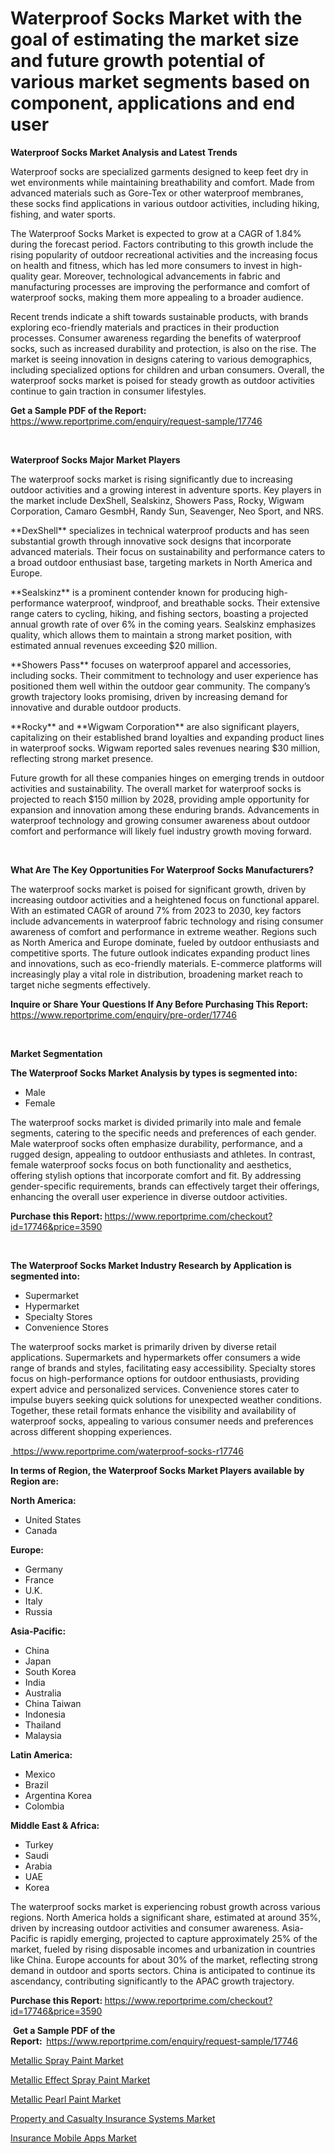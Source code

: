 <p><h1>Waterproof Socks Market with the goal of estimating the market size and future growth potential of various market segments based on component, applications and end user</h1></p><p><strong>Waterproof Socks Market Analysis and Latest Trends</strong></p>
<p><p>Waterproof socks are specialized garments designed to keep feet dry in wet environments while maintaining breathability and comfort. Made from advanced materials such as Gore-Tex or other waterproof membranes, these socks find applications in various outdoor activities, including hiking, fishing, and water sports.</p><p>The Waterproof Socks Market is expected to grow at a CAGR of 1.84% during the forecast period. Factors contributing to this growth include the rising popularity of outdoor recreational activities and the increasing focus on health and fitness, which has led more consumers to invest in high-quality gear. Moreover, technological advancements in fabric and manufacturing processes are improving the performance and comfort of waterproof socks, making them more appealing to a broader audience.</p><p>Recent trends indicate a shift towards sustainable products, with brands exploring eco-friendly materials and practices in their production processes. Consumer awareness regarding the benefits of waterproof socks, such as increased durability and protection, is also on the rise. The market is seeing innovation in designs catering to various demographics, including specialized options for children and urban consumers. Overall, the waterproof socks market is poised for steady growth as outdoor activities continue to gain traction in consumer lifestyles.</p></p>
<p><strong>Get a Sample PDF of the Report:&nbsp;</strong> <a href="https://www.reportprime.com/enquiry/request-sample/17746?utm_campaign=1126&utm_medium=2&utm_source=Github&utm_content=ia&utm_term=20112024&utm_id=waterproof-socks">https://www.reportprime.com/enquiry/request-sample/17746</a></p>
<p>&nbsp;</p>
<p><strong>Waterproof Socks Major Market Players</strong></p>
<p><p>The waterproof socks market is rising significantly due to increasing outdoor activities and a growing interest in adventure sports. Key players in the market include DexShell, Sealskinz, Showers Pass, Rocky, Wigwam Corporation, Camaro GesmbH, Randy Sun, Seavenger, Neo Sport, and NRS.</p><p>**DexShell** specializes in technical waterproof products and has seen substantial growth through innovative sock designs that incorporate advanced materials. Their focus on sustainability and performance caters to a broad outdoor enthusiast base, targeting markets in North America and Europe.</p><p>**Sealskinz** is a prominent contender known for producing high-performance waterproof, windproof, and breathable socks. Their extensive range caters to cycling, hiking, and fishing sectors, boasting a projected annual growth rate of over 6% in the coming years. Sealskinz emphasizes quality, which allows them to maintain a strong market position, with estimated annual revenues exceeding $20 million.</p><p>**Showers Pass** focuses on waterproof apparel and accessories, including socks. Their commitment to technology and user experience has positioned them well within the outdoor gear community. The company’s growth trajectory looks promising, driven by increasing demand for innovative and durable outdoor products.</p><p>**Rocky** and **Wigwam Corporation** are also significant players, capitalizing on their established brand loyalties and expanding product lines in waterproof socks. Wigwam reported sales revenues nearing $30 million, reflecting strong market presence.</p><p>Future growth for all these companies hinges on emerging trends in outdoor activities and sustainability. The overall market for waterproof socks is projected to reach $150 million by 2028, providing ample opportunity for expansion and innovation among these enduring brands. Advancements in waterproof technology and growing consumer awareness about outdoor comfort and performance will likely fuel industry growth moving forward.</p></p>
<p>&nbsp;</p>
<p><strong>What Are The Key Opportunities For Waterproof Socks Manufacturers?</strong></p>
<p><p>The waterproof socks market is poised for significant growth, driven by increasing outdoor activities and a heightened focus on functional apparel. With an estimated CAGR of around 7% from 2023 to 2030, key factors include advancements in waterproof fabric technology and rising consumer awareness of comfort and performance in extreme weather. Regions such as North America and Europe dominate, fueled by outdoor enthusiasts and competitive sports. The future outlook indicates expanding product lines and innovations, such as eco-friendly materials. E-commerce platforms will increasingly play a vital role in distribution, broadening market reach to target niche segments effectively.</p></p>
<p><strong>Inquire or Share Your Questions If Any Before Purchasing This Report:</strong> <a href="https://www.reportprime.com/enquiry/pre-order/17746?utm_campaign=1126&utm_medium=2&utm_source=Github&utm_content=ia&utm_term=20112024&utm_id=waterproof-socks">https://www.reportprime.com/enquiry/pre-order/17746</a></p>
<p>&nbsp;</p>
<p><strong>Market Segmentation</strong></p>
<p><strong>The Waterproof Socks Market Analysis by types is segmented into:</strong></p>
<p><ul><li>Male</li><li>Female</li></ul></p>
<p><p>The waterproof socks market is divided primarily into male and female segments, catering to the specific needs and preferences of each gender. Male waterproof socks often emphasize durability, performance, and a rugged design, appealing to outdoor enthusiasts and athletes. In contrast, female waterproof socks focus on both functionality and aesthetics, offering stylish options that incorporate comfort and fit. By addressing gender-specific requirements, brands can effectively target their offerings, enhancing the overall user experience in diverse outdoor activities.</p></p>
<p><strong>Purchase this Report:&nbsp;</strong><a href="https://www.reportprime.com/checkout?id=17746&price=3590&utm_campaign=1126&utm_medium=2&utm_source=Github&utm_content=ia&utm_term=20112024&utm_id=waterproof-socks">https://www.reportprime.com/checkout?id=17746&price=3590</a></p>
<p>&nbsp;</p>
<p><strong>The Waterproof Socks Market Industry Research by Application is segmented into:</strong></p>
<p><ul><li>Supermarket</li><li>Hypermarket</li><li>Specialty Stores</li><li>Convenience Stores</li></ul></p>
<p><p>The waterproof socks market is primarily driven by diverse retail applications. Supermarkets and hypermarkets offer consumers a wide range of brands and styles, facilitating easy accessibility. Specialty stores focus on high-performance options for outdoor enthusiasts, providing expert advice and personalized services. Convenience stores cater to impulse buyers seeking quick solutions for unexpected weather conditions. Together, these retail formats enhance the visibility and availability of waterproof socks, appealing to various consumer needs and preferences across different shopping experiences.</p></p>
<p><a href="https://www.reportprime.com/waterproof-socks-r17746?utm_campaign=1126&utm_medium=2&utm_source=Github&utm_content=ia&utm_term=20112024&utm_id=waterproof-socks">&nbsp;https://www.reportprime.com/waterproof-socks-r17746</a></p>
<p><strong>In terms of Region, the Waterproof Socks Market Players available by Region are:</strong></p>
<p>
    <p> <strong> North America: </strong>
        <ul>
            <li>United States</li>
            <li>Canada</li>
        </ul>
        </p> 
    <p> <strong> Europe: </strong>
        <ul>
            <li>Germany</li>
            <li>France</li>
            <li>U.K.</li>
            <li>Italy</li>
            <li>Russia</li>
        </ul>
        </p> 
    <p> <strong> Asia-Pacific: </strong>
        <ul>
            <li>China</li>
            <li>Japan</li>
            <li>South Korea</li>
            <li>India</li>
            <li>Australia</li>
            <li>China Taiwan</li>
            <li>Indonesia</li>
            <li>Thailand</li>
            <li>Malaysia</li>
        </ul>
        </p> 
    <p> <strong> Latin America: </strong>
        <ul>
            <li>Mexico</li>
            <li>Brazil</li>
            <li>Argentina Korea</li>
            <li>Colombia</li>
        </ul>
        </p> 
    <p> <strong> Middle East & Africa: </strong>
        <ul>
            <li>Turkey</li>
            <li>Saudi</li>
            <li>Arabia</li>
            <li>UAE</li>
            <li>Korea</li>
        </ul>
    </p>
    </p>
<p><p>The waterproof socks market is experiencing robust growth across various regions. North America holds a significant share, estimated at around 35%, driven by increasing outdoor activities and consumer awareness. Asia-Pacific is rapidly emerging, projected to capture approximately 25% of the market, fueled by rising disposable incomes and urbanization in countries like China. Europe accounts for about 30% of the market, reflecting strong demand in outdoor and sports sectors. China is anticipated to continue its ascendancy, contributing significantly to the APAC growth trajectory.</p></p>
<p><strong>Purchase this Report: </strong><a href="https://www.reportprime.com/checkout?id=17746&price=3590&utm_campaign=1126&utm_medium=2&utm_source=Github&utm_content=ia&utm_term=20112024&utm_id=waterproof-socks">https://www.reportprime.com/checkout?id=17746&price=3590</a></p>
<p>&nbsp;<strong>Get a Sample PDF of the Report:&nbsp;&nbsp;</strong><a href="https://www.reportprime.com/enquiry/request-sample/17746?utm_campaign=1126&utm_medium=2&utm_source=Github&utm_content=ia&utm_term=20112024&utm_id=waterproof-socks">https://www.reportprime.com/enquiry/request-sample/17746</a></p>
<p><strong></strong></p>
<p><p><a href="https://www.linkedin.com/pulse/global-metallic-spray-paint-market-share-growth-opportunities-ljbfe?utm_campaign=1126&utm_medium=2&utm_source=Github&utm_content=ia&utm_term=20112024&utm_id=waterproof-socks">Metallic Spray Paint Market</a></p><p><a href="https://www.linkedin.com/pulse/competitive-intelligence-metallic-effect-spray-paint-market-nn2ke?utm_campaign=1126&utm_medium=2&utm_source=Github&utm_content=ia&utm_term=20112024&utm_id=waterproof-socks">Metallic Effect Spray Paint Market</a></p><p><a href="https://www.linkedin.com/pulse/metallic-pearl-paint-revenue-growth-report-2024-2031-fjlkc?utm_campaign=1126&utm_medium=2&utm_source=Github&utm_content=ia&utm_term=20112024&utm_id=waterproof-socks">Metallic Pearl Paint Market</a></p><p><a href="https://issuu.com/reportprime-2/docs/property-and-casualty-insurance-sys_b39709f88179d8?utm_campaign=1126&utm_medium=2&utm_source=Github&utm_content=ia&utm_term=20112024&utm_id=waterproof-socks">Property and Casualty Insurance Systems Market</a></p><p><a href="https://issuu.com/reportprime-2/docs/insurance-mobile-apps-market-size-2_24e55f3c083880?utm_campaign=1126&utm_medium=2&utm_source=Github&utm_content=ia&utm_term=20112024&utm_id=waterproof-socks">Insurance Mobile Apps Market</a></p></p>
